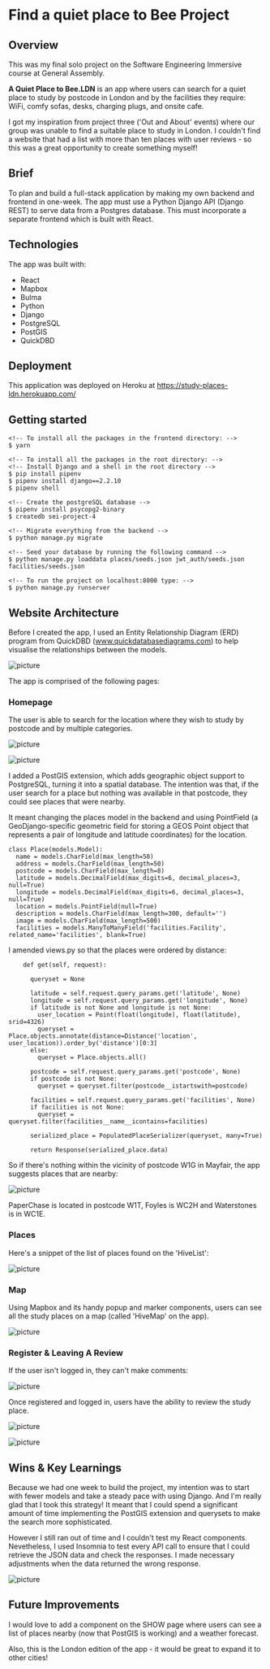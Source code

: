 # Find a quiet place to Bee Project

## Overview

This was my final solo project on the Software Engineering Immersive course at General Assembly.

**A Quiet Place to Bee.LDN** is an app where users can search for a quiet place to study by postcode in London and by the facilities they require: WiFi, comfy sofas, desks, charging plugs, and onsite cafe. 

I got my inspiration from project three ('Out and About' events) where our group was unable to find a suitable place to study in London. I couldn't find a website that had a list with more than ten places with user reviews - so this was a great opportunity to create something myself!

## Brief

To plan and build a full-stack application by making my own backend and frontend in one-week. The app must use a Python Django API (Django REST) to serve data from a Postgres database. This must incorporate a separate frontend which is built with React.

## Technologies

The app was built with:

- React
- Mapbox
- Bulma
- Python
- Django
- PostgreSQL
- PostGIS
- QuickDBD

## Deployment

This application was deployed on Heroku at https://study-places-ldn.herokuapp.com/

## Getting started

```
<!-- To install all the packages in the frontend directory: -->
$ yarn

<!-- To install all the packages in the root directory: -->
<!-- Install Django and a shell in the root directory -->
$ pip install pipenv
$ pipenv install django==2.2.10
$ pipenv shell

<!-- Create the postgreSQL database -->
$ pipenv install psycopg2-binary  
$ createdb sei-project-4

<!-- Migrate everything from the backend -->
$ python manage.py migrate

<!-- Seed your database by running the following command -->
$ python manage.py loaddata places/seeds.json jwt_auth/seeds.json facilities/seeds.json

<!-- To run the project on localhost:8000 type: -->
$ python manage.py runserver
```

## Website Architecture

Before I created the app, I used an Entity Relationship Diagram (ERD) program from QuickDBD (www.quickdatabasediagrams.com) to help visualise the relationships between the models. 

![picture](frontend/src/assets/diagram.png)

The app is comprised of the following pages:

### Homepage

The user is able to search for the location where they wish to study by postcode and by multiple categories. 

![picture](frontend/src/assets/home.png)

![picture](frontend/src/assets/home2.png)

I added a PostGIS extension, which adds geographic object support to PostgreSQL, turning it into a spatial database. The intention was that, if the user search for a place but nothing was available in that postcode, they could see places that were nearby. 

It meant changing the places model in the backend and using PointField (a GeoDjango-specific geometric field for storing a GEOS Point object that represents a pair of longitude and latitude coordinates) for the location.

```
class Place(models.Model):
  name = models.CharField(max_length=50) 
  address = models.CharField(max_length=50)
  postcode = models.CharField(max_length=8)
  latitude = models.DecimalField(max_digits=6, decimal_places=3, null=True)
  longitude = models.DecimalField(max_digits=6, decimal_places=3, null=True)
  location = models.PointField(null=True)
  description = models.CharField(max_length=300, default='')
  image = models.CharField(max_length=500)
  facilities = models.ManyToManyField('facilities.Facility', related_name='facilities', blank=True)
```

I amended views.py so that the places were ordered by distance:

```
    def get(self, request):

      queryset = None 

      latitude = self.request.query_params.get('latitude', None)
      longitude = self.request.query_params.get('longitude', None)    
      if latitude is not None and longitude is not None:
        user_location = Point(float(longitude), float(latitude), srid=4326)
        queryset = Place.objects.annotate(distance=Distance('location', user_location)).order_by('distance')[0:3]
      else:
        queryset = Place.objects.all()

      postcode = self.request.query_params.get('postcode', None)
      if postcode is not None:
        queryset = queryset.filter(postcode__istartswith=postcode)

      facilities = self.request.query_params.get('facilities', None)
      if facilities is not None:
        queryset = queryset.filter(facilities__name__icontains=facilities)
      
      serialized_place = PopulatedPlaceSerializer(queryset, many=True)

      return Response(serialized_place.data)
```

So if there's nothing within the vicinity of postcode W1G in Mayfair, the app suggests places that are nearby:

![picture](frontend/src/assets/nearby.png)

PaperChase is located in postcode W1T, Foyles is WC2H and Waterstones is in WC1E. 

### Places

Here's a snippet of the list of places found on the 'HiveList':

![picture](frontend/src/assets/allplaces.png)

### Map

Using Mapbox and its handy popup and marker components, users can see all the study places on a map (called 'HiveMap' on the app). 

![picture](frontend/src/assets/map.png)

### Register & Leaving A Review

If the user isn't logged in, they can't make comments:

![picture](frontend/src/assets/loggedout.png)

Once registered and logged in, users have the ability to review the study place. 

![picture](frontend/src/assets/register.png)

![picture](frontend/src/assets/comment.png)

## Wins & Key Learnings

Because we had one week to build the project, my intention was to start with fewer models and take a steady pace with using Django. And I'm really glad that I took this strategy! It meant that I could spend a significant amount of time implementing the PostGIS extension and querysets to make the search more sophisticated. 

However I still ran out of time and I couldn't test my React components. Nevetheless, I used Insomnia to test every API call to ensure that I could retrieve the JSON data and check the responses. I made necessary adjustments when the data returned the wrong response.  

![picture](frontend/src/assets/insomnia.png)

## Future Improvements

I would love to add a component on the SHOW page where users can see a list of places nearby (now that PostGIS is working) and a weather forecast.

Also, this is the London edition of the app - it would be great to expand it to other cities!
